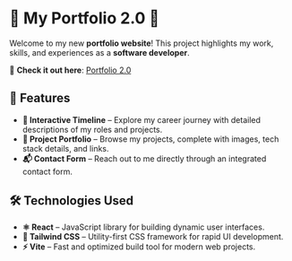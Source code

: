 # 🌟 My Portfolio 2.0 🌟  

Welcome to my new **portfolio website**! This project highlights my work, skills, and experiences as a **software developer**.  

🔗 **Check it out here**: [Portfolio 2.0](https://CharlesOIpperciel.github.io/PortfolioReact/)  

## 🚀 Features  

- **📌 Interactive Timeline** – Explore my career journey with detailed descriptions of my roles and projects.  
- **💼 Project Portfolio** – Browse my projects, complete with images, tech stack details, and links.  
- **📬 Contact Form** – Reach out to me directly through an integrated contact form.  

## 🛠️ Technologies Used  

- **⚛️ React** – JavaScript library for building dynamic user interfaces.  
- **🎨 Tailwind CSS** – Utility-first CSS framework for rapid UI development.  
- **⚡ Vite** – Fast and optimized build tool for modern web projects.  
